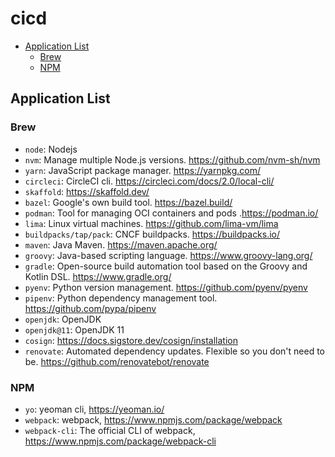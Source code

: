 # cicd

- [Application List](#application-list)
  - [Brew](#brew)
  - [NPM](#npm)

## Application List

### Brew

- `node`: Nodejs
- `nvm`: Manage multiple Node.js versions. <https://github.com/nvm-sh/nvm>
- `yarn`: JavaScript package manager. <https://yarnpkg.com/>
- `circleci`: CircleCI cli. <https://circleci.com/docs/2.0/local-cli/>
- `skaffold`: <https://skaffold.dev/>
- `bazel`: Google's own build tool. <https://bazel.build/>
- `podman`: Tool for managing OCI containers and pods .<https://podman.io/>
- `lima`: Linux virtual machines. <https://github.com/lima-vm/lima>
- `buildpacks/tap/pack`: CNCF buildpacks. <https://buildpacks.io/>
- `maven`: Java Maven. <https://maven.apache.org/>
- `groovy`: Java-based scripting language. <https://www.groovy-lang.org/>
- `gradle`: Open-source build automation tool based on the Groovy and Kotlin DSL. <https://www.gradle.org/>
- `pyenv`: Python version management. <https://github.com/pyenv/pyenv>
- `pipenv`: Python dependency management tool. <https://github.com/pypa/pipenv>
- `openjdk`: OpenJDK
- `openjdk@11`: OpenJDK 11
- `cosign`: <https://docs.sigstore.dev/cosign/installation>
- `renovate`: Automated dependency updates. Flexible so you don't need to be. <https://github.com/renovatebot/renovate>

### NPM

- `yo`: yeoman cli, <https://yeoman.io/>
- `webpack`: webpack, <https://www.npmjs.com/package/webpack>
- `webpack-cli`: The official CLI of webpack, <https://www.npmjs.com/package/webpack-cli>
